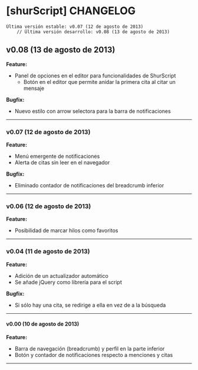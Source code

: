 # [shurScript] CHANGELOG #

    Última versión estable: v0.07 (12 de agosto de 2013)
        // Última versión desarrollo: v0.08 (13 de agosto de 2013)

## v0.08 (13 de agosto de 2013) ##
**Feature:**

* Panel de opciones en el editor para funcionalidades de ShurScript
    * Botón en el editor que permite anidar la primera cita al citar un mensaje

**Bugfix:**

* Nuevo estilo con arrow selectora para la barra de notificaciones

------------------------------------
### v0.07 (12 de agosto de 2013) ###
**Feature:**

* Menú emergente de notificaciones
* Alerta de citas sin leer en el navegador

**Bugfix:**

* Eliminado contador de notificaciones del breadcrumb inferior

------------------------------------
### v0.06 (12 de agosto de 2013) ###
**Feature:**

* Posibilidad de marcar hilos como favoritos

------------------------------------
### v0.04 (11 de agosto de 2013) ###
**Feature:**

* Adición de un actualizador automático
* Se añade jQuery como librería para el script

**Bugfix:**

* Si sólo hay una cita, se redirige a ella en vez de a la búsqueda

------------------------------------
#### v0.00 (10 de agosto de 2013) ####
**Feature:**

* Barra de navegación (breadcrumb) y perfil en la parte inferior
* Botón y contador de notificaciones respecto a menciones y citas

------------------------------------